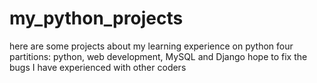 # my_python_projects
here are some projects about my learning experience on python
four partitions: python, web development, MySQL and Django
hope to fix the bugs I have experienced with other coders
